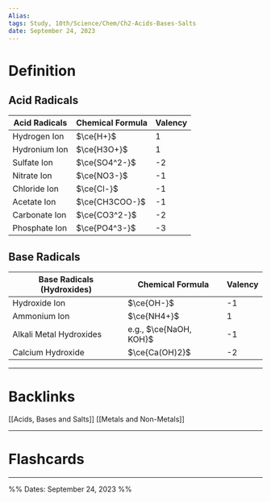 ```yaml
---
Alias:
tags: Study, 10th/Science/Chem/Ch2-Acids-Bases-Salts
date: September 24, 2023
---
```

# Definition
## Acid Radicals
| Acid Radicals           | Chemical Formula    | Valency |
|-------------------------|---------------------|---------|
| Hydrogen Ion           | $\ce{H+}$           | 1       |
| Hydronium Ion          | $\ce{H3O+}$         | 1       |
| Sulfate Ion            | $\ce{SO4^2-}$       | -2      |
| Nitrate Ion            | $\ce{NO3-}$         | -1      |
| Chloride Ion           | $\ce{Cl-}$          | -1      |
| Acetate Ion            | $\ce{CH3COO-}$      | -1      |
| Carbonate Ion          | $\ce{CO3^2-}$       | -2      |
| Phosphate Ion          | $\ce{PO4^3-}$       | -3      |

## Base Radicals
| Base Radicals (Hydroxides) | Chemical Formula       | Valency |
|----------------------------|------------------------|---------|
| Hydroxide Ion             | $\ce{OH-}$              | -1      |
| Ammonium Ion              | $\ce{NH4+}$             | 1       |
| Alkali Metal Hydroxides   | e.g., $\ce{NaOH, KOH}$ | -1      |
| Calcium Hydroxide         | $\ce{Ca(OH)2}$         | -2      |

---
# Backlinks
[[Acids, Bases and Salts]]
[[Metals and Non-Metals]]

---
# Flashcards


---

%%
Dates: September 24, 2023
%%